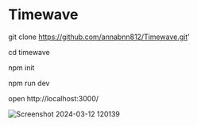 # Timewave

git clone https://github.com/annabnn812/Timewave.git'


cd timewave 


npm init


npm run dev 


open http://localhost:3000/ 


![Screenshot 2024-03-12 120139](https://github.com/annabnn812/Timewave/assets/86491435/ae4a434f-4f10-4fb2-9412-9521d2a021b9)
